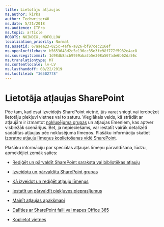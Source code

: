 ```yaml
---
title: Lietotāju atļaujas
ms.author: kirks
author: Techwriter40
ms.date: 5/21/2018
ms.audience: ITPro
ms.topic: article
ROBOTS: NOINDEX, NOFOLLOW
localization_priority: Normal
ms.assetid: 67aaea23-025c-4af6-a826-bf97cec216ef
ms.openlocfilehash: b5653648d2c5e136cc35e3fe98f777f5932e4ac8
ms.sourcegitcommit: 1d98db8acb9959aba3b5e308a567ade6b62da56c
ms.translationtype: MT
ms.contentlocale: lv-LV
ms.lasthandoff: 08/22/2019
ms.locfileid: "36502778"
---
```

# <a name="user-permissions-in-sharepoint"></a>Lietotāja atļaujas SharePoint

Pēc tam, kad esat izveidojis SharePoint vietnē, jūs varat sniegt vai ierobežot lietotāju piekļuvi vietnes vai to saturu. Vieglākais veids, kā strādāt ar atļaujām ir izmantot [noklusējuma grupas](https://support.office.com/article/default-sharepoint-groups-13bb2b6b-dd8c-447e-b71b-0e4bb9efe1d3) un atļaujas līmeņiem, kas aptver visbiežāk scenārijus. Bet, ja nepieciešams, var iestatīt vairāk detalizēti sadalītas atļaujas pēc noklusējuma līmeņos. Plašāku informāciju skatiet [izpratne atļauju līmeņus koplietošanas vidē SharePoint](https://docs.microsoft.com/sharepoint/understanding-permission-levels).

Plašāku informāciju par speciālas atļaujas līmeņu pārvaldīšana, lūdzu, apmeklējiet zemāk saites:

- [Rediģēt un pārvaldīt SharePoint saraksta vai bibliotēkas atļauju](https://support.office.com/article/customize-permissions-for-a-sharepoint-list-or-library-02d770f3-59eb-4910-a608-5f84cc297782)

- [Izveidotu un pārvaldītu SharePoint grupas](https://support.office.com/article/create-and-manage-sharepoint-groups-b1e3cd23-1a78-4264-9284-87fed7282048)

- [Kā izveidot un rediģēt atļauju līmeņus](https://docs.microsoft.com/sharepoint/how-to-create-and-edit-permission-levels)

- [Iestatīt un pārvaldīt piekļuves pieprasījumus](https://support.office.com/article/set-up-and-manage-access-requests-94b26e0b-2822-49d4-929a-8455698654b3)

- [Mainīt atļaujas apakšmapi](https://support.office.com/article/change-the-permissions-on-a-subfolder-5427bd7c-f20a-4f75-8cf2-5359dd45a1a6)

- [Dalīties ar SharePoint faili vai mapes Office 365](https://support.office.com/article/share-sharepoint-files-or-folders-1fe37332-0f9a-4719-970e-d2578da4941c)

- [Koplietot vietnes](https://support.office.com/article/share-a-site-958771a8-d041-4eb8-b51c-afea2eae3658)
